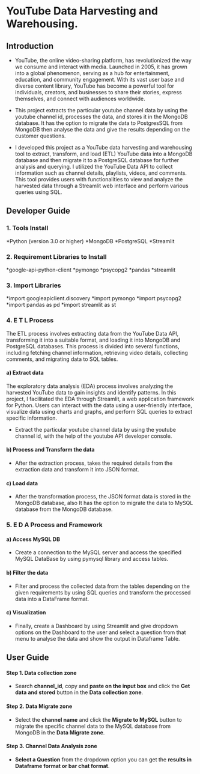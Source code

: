 # YouTube Data Harvesting and Warehousing.

## Introduction 

* YouTube, the online video-sharing platform, has revolutionized the way we consume and interact with media. Launched in 2005, it has grown into a global phenomenon, serving as a hub for entertainment, education, and community engagement. With its vast user base and diverse content library, YouTube has become a powerful tool for individuals, creators, and businesses to share their stories, express themselves, and connect with audiences worldwide.

* This project extracts the particular youtube channel data by using the youtube channel id, processes the data, and stores it in the MongoDB database. It has the option to migrate the data to PostgresSQL from MongoDB then analyse the data and give the results depending on the customer questions.

* I developed this project as a YouTube data harvesting and warehousing tool to extract, transform, and load (ETL) YouTube data into a MongoDB database and then migrate it to a PostgreSQL database for further analysis and querying. I utilized the YouTube Data API to collect information such as channel details, playlists, videos, and comments. This tool provides users with functionalities to view and analyze the harvested data through a Streamlit web interface and perform various queries using SQL.


## Developer Guide 

### 1. Tools Install

*Python (version 3.0 or higher)
*MongoDB
*PostgreSQL
*Streamlit

### 2. Requirement Libraries to Install

*google-api-python-client
*pymongo
*psycopg2
*pandas
*streamlit
 
### 3. Import Libraries

*import googleapiclient.discovery
*import pymongo
*import psycopg2
*import pandas as pd
*import streamlit as st


### 4. E T L Process
The ETL process involves extracting data from the YouTube Data API, transforming it into a suitable format, and loading it into MongoDB and PostgreSQL databases. This process is divided into several functions, including fetching channel information, retrieving video details, collecting comments, and migrating data to SQL tables.

#### a) Extract data
The exploratory data analysis (EDA) process involves analyzing the harvested YouTube data to gain insights and identify patterns. In this project, I facilitated the EDA through Streamlit, a web application framework for Python. Users can interact with the data using a user-friendly interface, visualize data using charts and graphs, and perform SQL queries to extract specific information.

* Extract the particular youtube channel data by using the youtube channel id, with the help of the youtube API developer console.

#### b) Process and Transform the data

* After the extraction process, takes the required details from the extraction data and transform it into JSON format.

#### c) Load  data 

* After the transformation process, the JSON format data is stored in the MongoDB database, also It has the option to migrate the data to MySQL database from the MongoDB database.

### 5. E D A Process and Framework

#### a) Access MySQL DB 

* Create a connection to the MySQL server and access the specified MySQL DataBase by using pymysql library and access tables.

#### b) Filter the data

* Filter and process the collected data from the tables depending on the given requirements by using SQL queries and transform the processed data into a DataFrame format.

#### c) Visualization 

* Finally, create a Dashboard by using Streamlit and give dropdown options on the Dashboard to the user and select a question from that menu to analyse the data and show the output in Dataframe Table.


## User Guide

#### Step 1. Data collection zone

* Search **channel_id**, copy and **paste on the input box** and click the **Get data and stored** button in the **Data collection zone**.

#### Step 2. Data Migrate zone

* Select the **channel name** and click the **Migrate to MySQL** button to migrate the specific channel data to the MySQL database from MongoDB in the **Data Migrate zone**.

#### Step 3. Channel Data Analysis zone

* **Select a Question** from the dropdown option you can get the **results in Dataframe format or bar chat format**.




